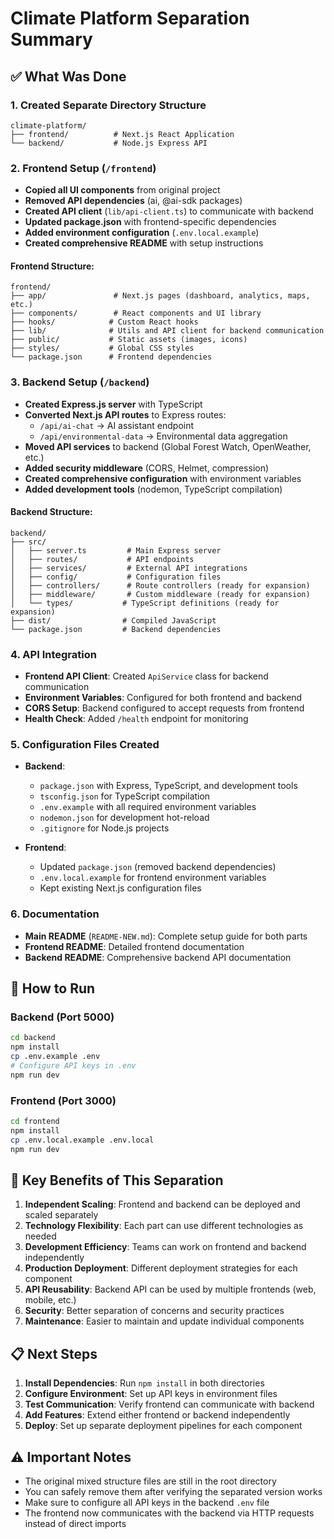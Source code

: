 # Climate Platform Separation Summary

## ✅ What Was Done

### 1. Created Separate Directory Structure
```
climate-platform/
├── frontend/          # Next.js React Application
└── backend/           # Node.js Express API
```

### 2. Frontend Setup (`/frontend`)
- **Copied all UI components** from original project
- **Removed API dependencies** (ai, @ai-sdk packages)
- **Created API client** (`lib/api-client.ts`) to communicate with backend
- **Updated package.json** with frontend-specific dependencies
- **Added environment configuration** (`.env.local.example`)
- **Created comprehensive README** with setup instructions

#### Frontend Structure:
```
frontend/
├── app/               # Next.js pages (dashboard, analytics, maps, etc.)
├── components/        # React components and UI library
├── hooks/            # Custom React hooks
├── lib/              # Utils and API client for backend communication
├── public/           # Static assets (images, icons)
├── styles/           # Global CSS styles
└── package.json      # Frontend dependencies
```

### 3. Backend Setup (`/backend`)
- **Created Express.js server** with TypeScript
- **Converted Next.js API routes** to Express routes:
  - `/api/ai-chat` → AI assistant endpoint
  - `/api/environmental-data` → Environmental data aggregation
- **Moved API services** to backend (Global Forest Watch, OpenWeather, etc.)
- **Added security middleware** (CORS, Helmet, compression)
- **Created comprehensive configuration** with environment variables
- **Added development tools** (nodemon, TypeScript compilation)

#### Backend Structure:
```
backend/
├── src/
│   ├── server.ts         # Main Express server
│   ├── routes/           # API endpoints
│   ├── services/         # External API integrations
│   ├── config/           # Configuration files
│   ├── controllers/      # Route controllers (ready for expansion)
│   ├── middleware/       # Custom middleware (ready for expansion)
│   └── types/           # TypeScript definitions (ready for expansion)
├── dist/                # Compiled JavaScript
└── package.json         # Backend dependencies
```

### 4. API Integration
- **Frontend API Client**: Created `ApiService` class for backend communication
- **Environment Variables**: Configured for both frontend and backend
- **CORS Setup**: Backend configured to accept requests from frontend
- **Health Check**: Added `/health` endpoint for monitoring

### 5. Configuration Files Created
- **Backend**:
  - `package.json` with Express, TypeScript, and development tools
  - `tsconfig.json` for TypeScript compilation
  - `.env.example` with all required environment variables
  - `nodemon.json` for development hot-reload
  - `.gitignore` for Node.js projects

- **Frontend**:
  - Updated `package.json` (removed backend dependencies)
  - `.env.local.example` for frontend environment variables
  - Kept existing Next.js configuration files

### 6. Documentation
- **Main README** (`README-NEW.md`): Complete setup guide for both parts
- **Frontend README**: Detailed frontend documentation
- **Backend README**: Comprehensive backend API documentation

## 🚀 How to Run

### Backend (Port 5000)
```bash
cd backend
npm install
cp .env.example .env
# Configure API keys in .env
npm run dev
```

### Frontend (Port 3000)
```bash
cd frontend
npm install
cp .env.local.example .env.local
npm run dev
```

## 🔧 Key Benefits of This Separation

1. **Independent Scaling**: Frontend and backend can be deployed and scaled separately
2. **Technology Flexibility**: Each part can use different technologies as needed
3. **Development Efficiency**: Teams can work on frontend and backend independently
4. **Production Deployment**: Different deployment strategies for each component
5. **API Reusability**: Backend API can be used by multiple frontends (web, mobile, etc.)
6. **Security**: Better separation of concerns and security practices
7. **Maintenance**: Easier to maintain and update individual components

## 📋 Next Steps

1. **Install Dependencies**: Run `npm install` in both directories
2. **Configure Environment**: Set up API keys in environment files
3. **Test Communication**: Verify frontend can communicate with backend
4. **Add Features**: Extend either frontend or backend independently
5. **Deploy**: Set up separate deployment pipelines for each component

## ⚠️ Important Notes

- The original mixed structure files are still in the root directory
- You can safely remove them after verifying the separated version works
- Make sure to configure all API keys in the backend `.env` file
- The frontend now communicates with the backend via HTTP requests instead of direct imports
